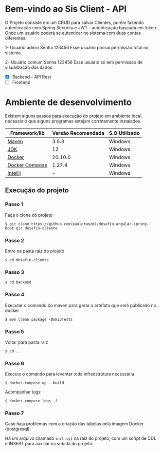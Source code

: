 # Bem-vindo ao Sis Client - API
O Projeto consiste em um CRUD para salvar Clientes, porém fazendo autenticação com Spring Security e JWT - autenticação baseada em token.
Onde um usuário poderá se autenticar no sistema com duas contas diferentes:

1- Usuário admin
  Senha 123456
Esse usuário possui permissão total no sistema.

2- Usuário comum
  Senha 123456
  Esse usuário só tem permissão de visualização dos dados.


- [X] Backend - API Rest
- [ ] Frontend

# Ambiente de desenvolvimento

Existem alguns passos para execução do projeto em ambiente local, necessário que alguns programas estejam corretamente instalados.

Framework/lib | Versão Recomendada | S.O Utilizado
--- | --- | ---
[Maven](https://maven.apache.org/download.cgi) | 3.6.3 | Windows
[JDK](https://openjdk.java.net/projects/jdk/12/) | 12 | Windows
[Docker](https://docs.docker.com/docker-for-windows/install/) | 20.10.0 | Windows
[Docker Compose](https://docs.docker.com/compose/install/) | 1.27.4 | Windows
[Intellij](https://www.jetbrains.com/pt-br/idea/)| - | Windows


## Execução do projeto

### Passo 1
Faça o clone do projeto
```shell script
$ git clone https://github.com/pauloruszel/desafio-angular-spring-boot.git desafio-cliente
```

### Passo 2
Entre na pasta raiz do projeto

```shell script
$ cd desafio-cliente
```

### Passo 3

```shell script
$ cd backend
```

### Passo 4
Executar o comando do maven para gerar o artefato que será publicado no docker

```shell script
$ mvn clean package -DskipTests
```

### Passo 5
Voltar para pasta raiz

```shell script
$ cd ..
```

### Passo 6
Execute o comando para levantar toda infraestrutura necessária

```shell script
$ docker-compose up --build
```

Acompanhar logs:
```shell script
$ docker-compose logs -f
```

### Passo 7
Caso haja problemas com a criação das tabelas pela imagem Docker (postgresql):

Há um arquivo chamado <code>init.sql</code> na raiz do projeto, com um script de DDL e INSERT para auxiliar na subida do projeto.
